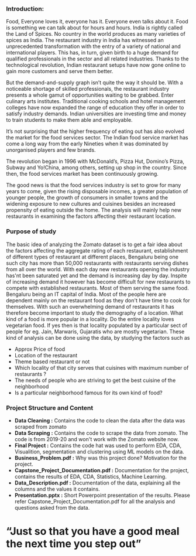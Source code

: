 ### Introduction:

Food, Everyone loves it, everyone has it. Everyone even talks about it. Food is something we can talk about for hours and hours. India is rightly called the Land of Spices. No country in the world produces as many varieties of spices as India. The restaurant industry in India has witnessed an unprecedented transformation with the entry of a variety of national and international players. This has, in turn, given birth to a huge demand for qualified professionals in the sector and all related industries. Thanks to the technological revolution, Indian restaurant setups have now gone online to gain more customers and serve them better.

But the demand-and-supply graph isn’t quite the way it should be. With a noticeable shortage of skilled professionals, the restaurant industry presents a whole gamut of opportunities waiting to be grabbed. Enter culinary arts institutes. Traditional cooking schools and hotel management colleges have now expanded the range of education they offer in order to satisfy industry demands. Indian universities are investing time and money to train students to make them able and employable.

It’s not surprising that the higher frequency of eating out has also evolved the market for the food services sector. The Indian food service market has come a long way from the early Nineties when it was dominated by unorganised players and few brands.

The revolution began in 1996 with McDonald’s, Pizza Hut, Domino’s Pizza, Subway and Yo!China, among others, setting up shop in the country. Since then, the food services market has been continuously growing.

The good news is that the food services industry is set to grow for many years to come, given the rising disposable incomes, a greater population of younger people, the growth of consumers in smaller towns and the widening exposure to new cultures and cuisines besides an increased propensity of eating outside the home. The analysis will mainly help new restaurants in examining the factors affecting their restaurant location.

### Purpose of study

The basic idea of analyzing the Zomato dataset is to get a fair idea about the factors affecting the aggregate rating of each restaurant, establishment of different types of restaurant at different places, Bengaluru being one such city has more than 50,000 restaurants with restaurants serving dishes from all over the world. With each day new restaurants opening the industry has'nt been saturated yet and the demand is increasing day by day. Inspite of increasing demand it however has become difficult for new restaurants to compete with established restaurants. Most of them serving the same food. Bengaluru being an IT capital of India. Most of the people here are dependent mainly on the restaurant food as they don't have time to cook for themselves. With such an overwhelming demand of restaurants it has therefore become important to study the demography of a location. What kind of a food is more popular in a locality. Do the entire locality loves vegetarian food. If yes then is that locality populated by a particular sect of people for eg. Jain, Marwaris, Gujaratis who are mostly vegetarian. These kind of analysis can be done using the data, by studying the factors such as

* Approx Price of food
* Location of the restaurant
* Theme based restaurant or not
* Which locality of that city serves that cuisines with maximum number of restaurants ?
* The needs of people who are striving to get the best cuisine of the neighborhood
* Is a particular neighborhood famous for its own kind of food?

### Project Structure and Content

* **Data Cleaning :** Contains the code to clean the data after the data was scraped from zomato
* **Data Scraping :** Contains the code to scrape the data from zomato. The code is from 2019-20 and won't work with the Zomato website now.
* **Final Project :**  Contains the code hat was used to perform EDA, CDA, Visualition, segmentation and clustering using ML models on the data.
* **Business_Problem.pdf :** Why was this project done? Motivation for the project.
* **Capstone_Project_Documentation.pdf :** Documentation for the project, contains the results of EDA, CDA, Statistics, Machine Learning.
* **Data_Description.pdf :** Documentation of the data, explaining all the columns and the values it contains.
* **Presentation.pptx :** Short Powerpoint presentation of the results. Please refer Capstone_Project_Documentation.pdf for all the analysis and questions asked from the data.
  
# “Just so that you have a good meal the next time you step out”
